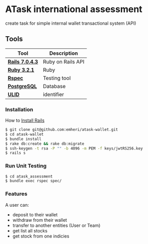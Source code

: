 # ATask international assessment

create task for simple internal wallet transactional system (API)

## Tools
Tool | Description
--- | ---
**[Rails 7.0.4.3](http://api.rubyonrails.org/)** | Ruby on Rails API
**[Ruby 3.2.1](https://ruby-doc.org/core-2.4.1/)** | Ruby
**[Rspec](https://github.com/rspec/rspec-rails)** | Testing tool
**[PostgreSQL](https://www.postgresql.org/)** | Database
**[ULID](https://github.com/ulid/spec)** | identifier

### Installation

How to [Install Rails](http://installrails.com/)

```sh
$ git clone git@github.com:emheri/atask-wallet.git
$ cd atask-wallet
$ bundle install
$ rake db:create && rake db:migrate
$ ssh-keygen -t rsa -P "" -b 4096 -m PEM -f keys/jwtRS256.key
$ rails s
```

### Run Unit Testing

```sh
$ cd atask_assessment
$ bundle exec rspec spec/
```

### Features

A user can:
  - deposit to their wallet
  - withdraw from their wallet
  - transfer to another entities (User or Team)
  - get list all stocks
  - get stock from one indicies